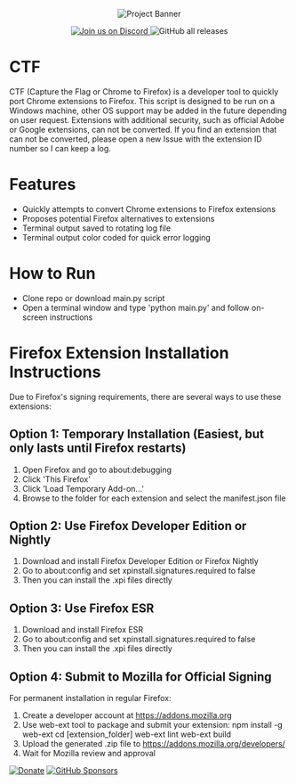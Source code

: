 <p align="center">
  <img src="https://i.imgur.com/PgQJ2CU.png" alt="Project Banner">
</p>

<p align="center">
  <a href="https://discord.gg/hdDj4aZTVf">
    <img src="https://img.shields.io/badge/Chat-Join%20us%20on%20Discord-7289da?logo=discord&logoColor=white" alt="Join us on Discord">
  </a>
  <img src="https://img.shields.io/github/downloads/amcgready/CTF/total" alt="GitHub all releases">
</p>

# CTF
CTF (Capture the Flag or Chrome to Firefox) is a developer tool to quickly port Chrome extensions to Firefox. This script is designed to be run on a Windows machine, other OS support may be added in the future depending on user request. Extensions with additional security, such as official Adobe or Google extensions, can not be converted. If you find an extension that can not be converted, please open a new Issue with the extension ID number so I can keep a log.

# Features
- Quickly attempts to convert Chrome extensions to Firefox extensions
- Proposes potential Firefox alternatives to extensions
- Terminal output saved to rotating log file
- Terminal output color coded for quick error logging

# How to Run
- Clone repo or download main.py script
- Open a terminal window and type 'python main.py' and follow on-screen instructions

Firefox Extension Installation Instructions
=====================================

Due to Firefox's signing requirements, there are several ways to use these extensions:

Option 1: Temporary Installation (Easiest, but only lasts until Firefox restarts)
----------------------------------------------------------------
1. Open Firefox and go to about:debugging
2. Click 'This Firefox'
3. Click 'Load Temporary Add-on...'
4. Browse to the folder for each extension and select the manifest.json file

Option 2: Use Firefox Developer Edition or Nightly
----------------------------------------------------------------
1. Download and install Firefox Developer Edition or Firefox Nightly
2. Go to about:config and set xpinstall.signatures.required to false
3. Then you can install the .xpi files directly

Option 3: Use Firefox ESR
----------------------------------------------------------------
1. Download and install Firefox ESR
2. Go to about:config and set xpinstall.signatures.required to false
3. Then you can install the .xpi files directly

Option 4: Submit to Mozilla for Official Signing
----------------------------------------------------------------
For permanent installation in regular Firefox:
1. Create a developer account at https://addons.mozilla.org
2. Use web-ext tool to package and submit your extension:
   npm install -g web-ext
   cd [extension_folder]
   web-ext lint
   web-ext build
3. Upload the generated .zip file to https://addons.mozilla.org/developers/
4. Wait for Mozilla review and approval

[![Donate](https://img.shields.io/badge/Donate-PayPal-blue.svg)](https://paypal.me/PhtmRaven?country.x=US&locale.x=en_US)
[![GitHub Sponsors](https://img.shields.io/badge/Sponsor-💖%20GitHub%20Sponsors-orange?logo=github)](https://github.com/sponsors/amcgready)
